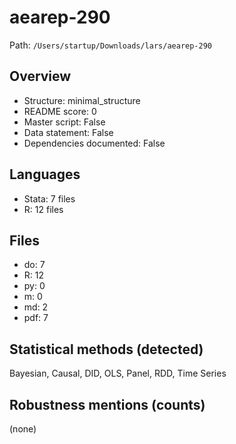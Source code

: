 # aearep-290

Path: `/Users/startup/Downloads/lars/aearep-290`

## Overview
- Structure: minimal_structure
- README score: 0
- Master script: False
- Data statement: False
- Dependencies documented: False

## Languages
- Stata: 7 files
- R: 12 files

## Files
- do: 7
- R: 12
- py: 0
- m: 0
- md: 2
- pdf: 7

## Statistical methods (detected)
Bayesian, Causal, DID, OLS, Panel, RDD, Time Series

## Robustness mentions (counts)
(none)